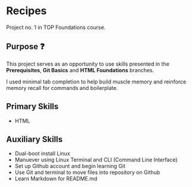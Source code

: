 # Recipes
Project no. 1 in TOP Foundations course.

## Purpose :question:
This project serves as an opportunity to use skills presented in the **Prerequisites**, **Git Basics** and **HTML Foundations** branches.

I used minimal tab completion to help build muscle memory and reinforce memory recall for commands and boilerplate.

## Primary Skills 
* HTML 

## Auxiliary Skills
* Dual-boot install Linux
* Manuever using Linux Terminal and CLI (Command Line Interface)
* Set up Github account and begin learning Git
* Use Git and terminal to move files into repository on Github
* Learn Markdown for README.md
